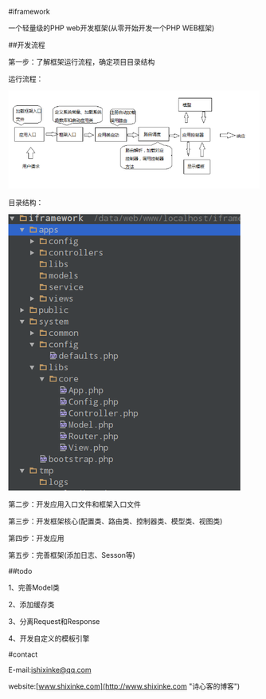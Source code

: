 #iframework

一个轻量级的PHP web开发框架(从零开始开发一个PHP WEB框架)

##开发流程

第一步：了解框架运行流程，确定项目目录结构

运行流程：

![](https://github.com/shixinke/iframework/blob/master/static/images/process.png)

目录结构：

![](https://github.com/shixinke/iframework/blob/master/static/images/dir.png)

第二步：开发应用入口文件和框架入口文件 

第三步：开发框架核心(配置类、路由类、控制器类、模型类、视图类)

第四步：开发应用

第五步：完善框架(添加日志、Sesson等)

##todo

1、完善Model类

2、添加缓存类

3、分离Request和Response

4、开发自定义的模板引擎


#contact

E-mail:ishixinke@qq.com

website:[www.shixinke.com](http://www.shixinke.com "诗心客的博客")
